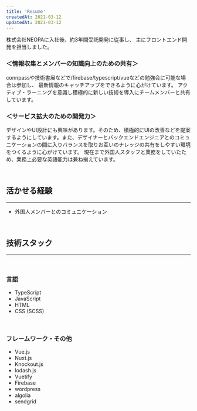 ```yaml
---
title: 'Resume'
createdAt: 2021-03-12
updatedAt: 2021-03-12
---
```


株式会社NEOPAに入社後、約3年間受託開発に従事し、
主にフロントエンド開発を担当しました。

### ＜情報収集とメンバーの知識向上のための共有＞

connpassや技術書展などで/firebase/typescript/vueなどの勉強会に可能な場合は参加し、
最新情報のキャッチアップをできるように心がけています。
アクティブ・ラーニングを意識し積極的に新しい技術を導入にチームメンバーと共有しています。

### ＜サービス拡大のための開発力＞

デザインやUI設計にも興味があります。そのため、積極的にUIの改善などを提案するようにしています。また、デザイナーとバックエンドエンジニアとのコミュニケーションの間に入りバランスを取りお互いのナレッジの共有をしやすい環境をつくるように心がけています。
現在まで外国人スタッフと業務をしていたため、業務上必要な英語能力は兼ね揃えています。

<br />

## 活かせる経験

---

- 外国人メンバーとのコミュニケーション

<br />

## 技術スタック

---

<br />

### 言語

- TypeScript
- JavaScript
- HTML
- CSS (SCSS)

<br />

### フレームワーク・その他

- Vue.js
- Nuxt.js
- Knockout.js
- lodash.js
- Vuetify
- Firebase
- wordpress
- algolia
- sendgrid

<br />
